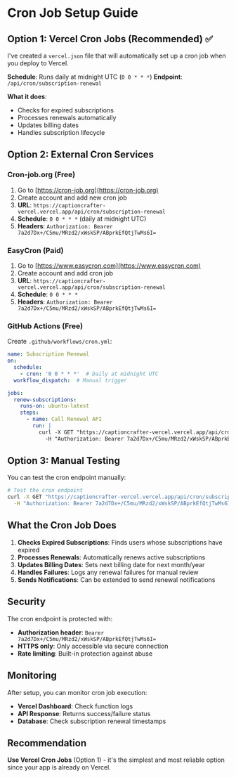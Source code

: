 # Cron Job Setup Guide

## Option 1: Vercel Cron Jobs (Recommended) ✅

I've created a `vercel.json` file that will automatically set up a cron job when you deploy to Vercel.

**Schedule**: Runs daily at midnight UTC (`0 0 * * *`)
**Endpoint**: `/api/cron/subscription-renewal`

**What it does**:
- Checks for expired subscriptions
- Processes renewals automatically
- Updates billing dates
- Handles subscription lifecycle

## Option 2: External Cron Services

### **Cron-job.org (Free)**
1. Go to [https://cron-job.org](https://cron-job.org)
2. Create account and add new cron job
3. **URL**: `https://captioncrafter-vercel.vercel.app/api/cron/subscription-renewal`
4. **Schedule**: `0 0 * * *` (daily at midnight UTC)
5. **Headers**: `Authorization: Bearer 7a2d7Dx+/C5mu/MRzd2/xWskSP/ABprkEfQtjTwMs6I=`

### **EasyCron (Paid)**
1. Go to [https://www.easycron.com](https://www.easycron.com)
2. Create account and add cron job
3. **URL**: `https://captioncrafter-vercel.vercel.app/api/cron/subscription-renewal`
4. **Schedule**: `0 0 * * *`
5. **Headers**: `Authorization: Bearer 7a2d7Dx+/C5mu/MRzd2/xWskSP/ABprkEfQtjTwMs6I=`

### **GitHub Actions (Free)**
Create `.github/workflows/cron.yml`:
```yaml
name: Subscription Renewal
on:
  schedule:
    - cron: '0 0 * * *'  # Daily at midnight UTC
  workflow_dispatch:  # Manual trigger

jobs:
  renew-subscriptions:
    runs-on: ubuntu-latest
    steps:
      - name: Call Renewal API
        run: |
          curl -X GET "https://captioncrafter-vercel.vercel.app/api/cron/subscription-renewal" \
            -H "Authorization: Bearer 7a2d7Dx+/C5mu/MRzd2/xWskSP/ABprkEfQtjTwMs6I="
```

## Option 3: Manual Testing

You can test the cron endpoint manually:

```bash
# Test the cron endpoint
curl -X GET "https://captioncrafter-vercel.vercel.app/api/cron/subscription-renewal" \
  -H "Authorization: Bearer 7a2d7Dx+/C5mu/MRzd2/xWskSP/ABprkEfQtjTwMs6I="
```

## What the Cron Job Does

1. **Checks Expired Subscriptions**: Finds users whose subscriptions have expired
2. **Processes Renewals**: Automatically renews active subscriptions
3. **Updates Billing Dates**: Sets next billing date for next month/year
4. **Handles Failures**: Logs any renewal failures for manual review
5. **Sends Notifications**: Can be extended to send renewal notifications

## Security

The cron endpoint is protected with:
- **Authorization header**: `Bearer 7a2d7Dx+/C5mu/MRzd2/xWskSP/ABprkEfQtjTwMs6I=`
- **HTTPS only**: Only accessible via secure connection
- **Rate limiting**: Built-in protection against abuse

## Monitoring

After setup, you can monitor cron job execution:
- **Vercel Dashboard**: Check function logs
- **API Response**: Returns success/failure status
- **Database**: Check subscription renewal timestamps

## Recommendation

**Use Vercel Cron Jobs** (Option 1) - it's the simplest and most reliable option since your app is already on Vercel.

